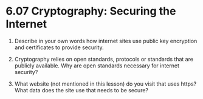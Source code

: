 # 6.07 Cryptography: Securing the Internet

1. Describe in your own words how internet sites use public key encryption and certificates to provide security.

2. Cryptography relies on open standards, protocols or standards that are publicly available. Why are open standards necessary for internet security?

3. What website (not mentioned in this lesson) do you visit that uses https? What data does the site use that needs to be secure?
